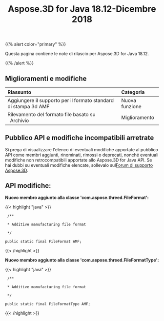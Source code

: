 ﻿---
title: Aspose.3D for Java 18.12-Dicembre 2018
type: docs
weight: 10
url: /it/java/aspose-3d-for-java-18-12-december-2018/
---
{{% alert color="primary" %}} 

Questa pagina contiene le note di rilascio per Aspose.3D for Java 18.12.

{{% /alert %}} 

## **Miglioramenti e modifiche**


|**Riassunto**|**Categoria**|
|:- |:- |
|Aggiungere il supporto per il formato standard di stampa 3d AMF|Nuova funzione|
|Rilevamento del formato file basato su ` `Archivio|Miglioramento|

## **Pubblico API e modifiche incompatibili arretrate**

Si prega di visualizzare l'elenco di eventuali modifiche apportate al pubblico API come membri aggiunti, rinominati, rimossi o deprecati, nonché eventuali modifiche non retrocompatibili apportate allo Aspose.3D for Java API. Se hai dubbi su eventuali modifiche elencate, sollevalo sul[Forum di supporto Aspose.3D](https://forum.aspose.com/c/3d).

## **API modifiche:**

**Nuovo membro aggiunto alla classe 'com.aspose.threed.FileFormat':**

{{< highlight "java" >}}

     /**

     * Additive manufacturing file format

     */

    public static final FileFormat AMF;

{{< /highlight >}}


**Nuovo membro aggiunto alla classe 'com.aspose.threed.FileFormatType':**

{{< highlight "java" >}}

     /**

     * Additive manufacturing file format

     */

    public static final FileFormatType AMF;

{{< /highlight >}}




